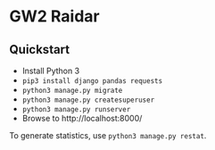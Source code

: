 GW2 Raidar
==========

Quickstart
----------

* Install Python 3
* `pip3 install django pandas requests`
* `python3 manage.py migrate`
* `python3 manage.py createsuperuser`
* `python3 manage.py runserver`
* Browse to http://localhost:8000/

To generate statistics, use `python3 manage.py restat`.
